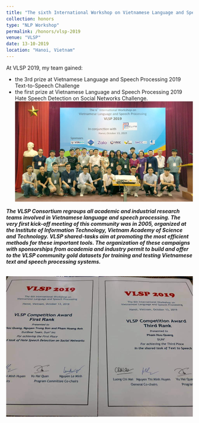 ```yaml
---
title: "The sixth International Workshop on Vietnamese Language and Speech Processing"
collection: honors
type: "NLP Workshop"
permalink: /honors/vlsp-2019
venue: "VLSP"
date: 13-10-2019
location: "Hanoi, Vietnam"
---
```

At VLSP 2019, my team gained:
+ the 3rd prize at Vietnamese Language and Speech Processing 2019 Text-to-Speech Challenge
+ the first prize at Vietnamese Language and Speech Processing 2019 Hate Speech Detection on Social Networks Challenge.
<br/><img src="/images/honors/vlsp-2019-1.jpg">

***The VLSP Consortium regroups all academic and industrial research teams involved in Vietnamese language and speech processing. The very first kick-off meeting of this community was in 2005, organized at the Institute of Information Technology, Vietnam Academy of Science and Technology. VLSP shared-tasks aim at promoting the most efficient methods for these important tools. The organization of these campaigns with sponsorships from academia and industry permit to build and offer to the VLSP community gold datasets for training and testing Vietnamese text and speech processing systems.***

<br/><img src="/images/honors/vlsp-2019-1.jpeg">